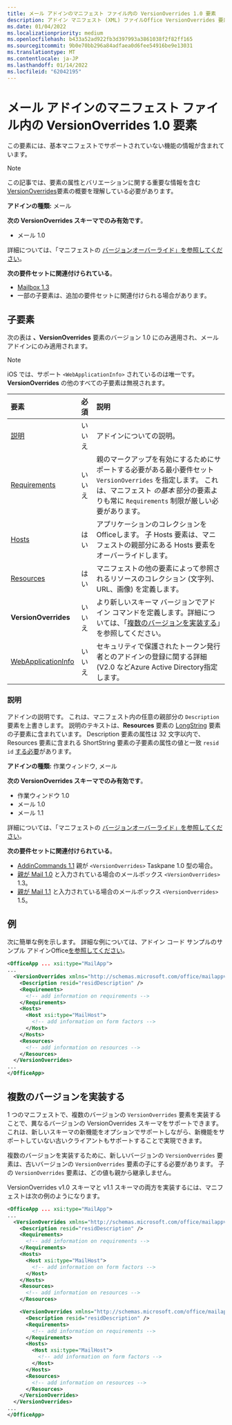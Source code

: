 ```yaml
---
title: メール アドインのマニフェスト ファイル内の VersionOverrides 1.0 要素
description: アドイン マニフェスト (XML) ファイルOffice VersionOverrides 要素 (mail) のリファレンス ドキュメント。
ms.date: 01/04/2022
ms.localizationpriority: medium
ms.openlocfilehash: b433a52ad922fb3d397993a3861038f2f82ff165
ms.sourcegitcommit: 9b0e70bb296a84adfaea0d6fee54916be9e13031
ms.translationtype: MT
ms.contentlocale: ja-JP
ms.lasthandoff: 01/14/2022
ms.locfileid: "62042195"
---
```

# <a name="versionoverrides-10-element-in-the-manifest-file-for-a-mail-add-in"></a>メール アドインのマニフェスト ファイル内の VersionOverrides 1.0 要素

この要素には、基本マニフェストでサポートされていない機能の情報が含まれています。

> [!NOTE]
> この記事では、要素の属性とバリエーションに関する重要な情報を含む [VersionOverrides](versionoverrides.md)要素の概要を理解している必要があります。

**アドインの種類:** メール

**次の VersionOverrides スキーマでのみ有効です**。

- メール 1.0

詳細については、「マニフェストの [バージョンオーバーライド」を参照してください](../../develop/add-in-manifests.md#version-overrides-in-the-manifest)。

**次の要件セットに関連付けられている**。

- [Mailbox 1.3](../../reference/objectmodel/requirement-set-1.3/outlook-requirement-set-1.3.md)
- 一部の子要素は、追加の要件セットに関連付けられる場合があります。

## <a name="child-elements"></a>子要素

次の表は **、VersionOverrides** 要素のバージョン 1.0 にのみ適用され、メール アドインにのみ適用されます。

> [!NOTE]
> iOS では、サポート `<WebApplicationInfo>` されているのは唯一です。 **VersionOverrides** の他のすべての子要素は無視されます。

|  要素 |  必須  |  説明  |
|:-----|:-----|:-----|
|  [説明](#description)    |  いいえ   |  アドインについての説明。 |
|  [Requirements](requirements.md)  |  いいえ   |  親のマークアップを有効にするためにサポートする必要がある最小要件セット `VersionOverrides` を指定します。 これは、マニフェスト *の基本* 部分の要素よりも常に `Requirements` 制限が厳しい必要があります。|
|  [Hosts](hosts.md)                |  はい  |  アプリケーションのコレクションをOfficeします。 子 Hosts 要素は、マニフェストの親部分にある Hosts 要素をオーバーライドします。  |
|  [Resources](resources.md)    |  はい  | マニフェストの他の要素によって参照されるリソースのコレクション (文字列、URL、画像) を定義します。|
|  **VersionOverrides**    |  いいえ  | より新しいスキーマ バージョンでアドイン コマンドを定義します。詳細については、「[複数のバージョンを実装する](#implementing-multiple-versions)」を参照してください。 |
|  [WebApplicationInfo](webapplicationinfo.md)    |  いいえ  | セキュリティで保護されたトークン発行者とのアドインの登録に関する詳細 (V2.0 などAzure Active Directory指定します。 |

### <a name="description"></a>説明

アドインの説明です。 これは、マニフェスト内の任意の親部分の `Description` 要素を上書きします。 説明のテキストは、**Resources** 要素の [LongString](resources.md) 要素の子要素に含まれています。 Description 要素の属性は 32 文字以内で、Resources 要素に含まれる ShortString 要素の子要素の属性の値と一致 `resid`  `id` [する必要](resources.md)があります。 

**アドインの種類:** 作業ウィンドウ, メール

**次の VersionOverrides スキーマでのみ有効です**。

- 作業ウィンドウ 1.0
- メール 1.0
- メール 1.1

詳細については、「マニフェストの [バージョンオーバーライド」を参照してください](../../develop/add-in-manifests.md#version-overrides-in-the-manifest)。

**次の要件セットに関連付けられている**。

- [AddinCommands 1.1](../requirement-sets/add-in-commands-requirement-sets.md) 親が `<VersionOverrides>` Taskpane 1.0 型の場合。
- [親が Mail 1.0](../../reference/objectmodel/requirement-set-1.3/outlook-requirement-set-1.3.md) と入力されている場合のメールボックス `<VersionOverrides>` 1.3。
- [親が Mail 1.1](../../reference/objectmodel/requirement-set-1.5/outlook-requirement-set-1.5.md) と入力されている場合のメールボックス `<VersionOverrides>` 1.5。

## <a name="example"></a>例

次に簡単な例を示します。 詳細な例については、アドイン コード サンプルのサンプル アドインOffice[を参照してください](https://github.com/OfficeDev/PnP-OfficeAddins)。

```xml
<OfficeApp ... xsi:type="MailApp">
...
  <VersionOverrides xmlns="http://schemas.microsoft.com/office/mailappversionoverrides" xsi:type="VersionOverridesV1_0">
    <Description resid="residDescription" />
    <Requirements>
      <!-- add information on requirements -->
    </Requirements>
    <Hosts>
      <Host xsi:type="MailHost">
        <!-- add information on form factors -->
      </Host>
    </Hosts>
    <Resources>
      <!-- add information on resources -->
    </Resources>
  </VersionOverrides>
...
</OfficeApp>
```

## <a name="implementing-multiple-versions"></a>複数のバージョンを実装する

1 つのマニフェストで、複数のバージョンの `VersionOverrides` 要素を実装することで、異なるバージョンの VersionOverrides スキーマをサポートできます。これは、新しいスキーマの新機能をオプションでサポートしながら、新機能をサポートしていない古いクライアントもサポートすることで実現できます。

複数のバージョンを実装するために、新しいバージョンの `VersionOverrides` 要素は、古いバージョンの `VersionOverrides` 要素の子にする必要があります。 子の `VersionOverrides` 要素は、どの値も親から継承しません。

VersionOverrides v1.0 スキーマと v1.1 スキーマの両方を実装するには、マニフェストは次の例のようになります。

```xml
<OfficeApp ... xsi:type="MailApp">
...
  <VersionOverrides xmlns="http://schemas.microsoft.com/office/mailappversionoverrides" xsi:type="VersionOverridesV1_0">
    <Description resid="residDescription" />
    <Requirements>
      <!-- add information on requirements -->
    </Requirements>
    <Hosts>
      <Host xsi:type="MailHost">
        <!-- add information on form factors -->
      </Host>
    </Hosts>
    <Resources>
      <!-- add information on resources -->
    </Resources>

    <VersionOverrides xmlns="http://schemas.microsoft.com/office/mailappversionoverrides/1.1" xsi:type="VersionOverridesV1_1">
      <Description resid="residDescription" />
      <Requirements>
        <!-- add information on requirements -->
      </Requirements>
      <Hosts>
        <Host xsi:type="MailHost">
          <!-- add information on form factors -->
        </Host>
      </Hosts>
      <Resources>
        <!-- add information on resources -->
      </Resources>
    </VersionOverrides>  
  </VersionOverrides>
...
</OfficeApp>
```
